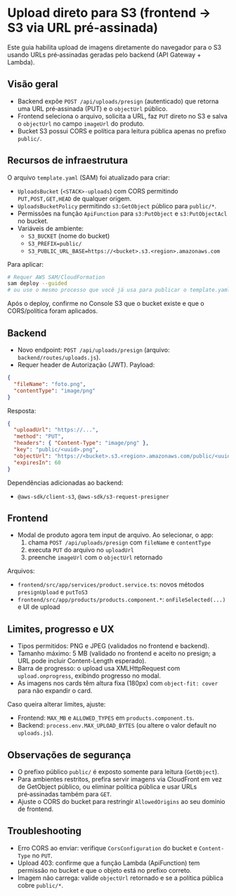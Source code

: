 # Upload direto para S3 (frontend -> S3 via URL pré-assinada)

Este guia habilita upload de imagens diretamente do navegador para o S3 usando URLs pré‑assinadas geradas pelo backend (API Gateway + Lambda).

## Visão geral

- Backend expõe `POST /api/uploads/presign` (autenticado) que retorna uma URL pré‑assinada (PUT) e o `objectUrl` público.
- Frontend seleciona o arquivo, solicita a URL, faz `PUT` direto no S3 e salva o `objectUrl` no campo `imageUrl` do produto.
- Bucket S3 possui CORS e política para leitura pública apenas no prefixo `public/`.

## Recursos de infraestrutura

O arquivo `template.yaml` (SAM) foi atualizado para criar:
- `UploadsBucket` (`<STACK>-uploads`) com CORS permitindo `PUT,POST,GET,HEAD` de qualquer origem.
- `UploadsBucketPolicy` permitindo `s3:GetObject` público para `public/*`.
- Permissões na função `ApiFunction` para `s3:PutObject` e `s3:PutObjectAcl` no bucket.
- Variáveis de ambiente:
  - `S3_BUCKET` (nome do bucket)
  - `S3_PREFIX=public/`
  - `S3_PUBLIC_URL_BASE=https://<bucket>.s3.<region>.amazonaws.com`

Para aplicar:

```bash
# Requer AWS SAM/CloudFormation
sam deploy --guided
# ou use o mesmo processo que você já usa para publicar o template.yaml
```

Após o deploy, confirme no Console S3 que o bucket existe e que o CORS/política foram aplicados.

## Backend

- Novo endpoint: `POST /api/uploads/presign` (arquivo: `backend/routes/uploads.js`).
- Requer header de Autorização (JWT). Payload:

```json
{
  "fileName": "foto.png",
  "contentType": "image/png"
}
```

Resposta:

```json
{
  "uploadUrl": "https://...",
  "method": "PUT",
  "headers": { "Content-Type": "image/png" },
  "key": "public/<uuid>.png",
  "objectUrl": "https://<bucket>.s3.<region>.amazonaws.com/public/<uuid>.png",
  "expiresIn": 60
}
```

Dependências adicionadas ao backend:
- `@aws-sdk/client-s3`, `@aws-sdk/s3-request-presigner`

## Frontend

- Modal de produto agora tem input de arquivo. Ao selecionar, o app:
  1) chama `POST /api/uploads/presign` com `fileName` e `contentType`
  2) executa `PUT` do arquivo no `uploadUrl`
  3) preenche `imageUrl` com o `objectUrl` retornado

Arquivos:
- `frontend/src/app/services/product.service.ts`: novos métodos `presignUpload` e `putToS3`
- `frontend/src/app/products/products.component.*`: `onFileSelected(...)` e UI de upload

## Limites, progresso e UX

- Tipos permitidos: PNG e JPEG (validados no frontend e backend).
- Tamanho máximo: 5 MB (validado no frontend e aceito no presign; a URL pode incluir Content-Length esperado).
- Barra de progresso: o upload usa XMLHttpRequest com `upload.onprogress`, exibindo progresso no modal.
- As imagens nos cards têm altura fixa (180px) com `object-fit: cover` para não expandir o card.

Caso queira alterar limites, ajuste:
- Frontend: `MAX_MB` e `ALLOWED_TYPES` em `products.component.ts`.
- Backend: `process.env.MAX_UPLOAD_BYTES` (ou altere o valor default no `uploads.js`).

## Observações de segurança

- O prefixo público `public/` é exposto somente para leitura (`GetObject`).
- Para ambientes restritos, prefira servir imagens via CloudFront em vez de GetObject público, ou eliminar política pública e usar URLs pré‑assinadas também para `GET`.
- Ajuste o CORS do bucket para restringir `AllowedOrigins` ao seu domínio de frontend.

## Troubleshooting

- Erro CORS ao enviar: verifique `CorsConfiguration` do bucket e `Content-Type` no `PUT`.
- Upload 403: confirme que a função Lambda (ApiFunction) tem permissão no bucket e que o objeto está no prefixo correto.
- Imagem não carrega: valide `objectUrl` retornado e se a política pública cobre `public/*`.
